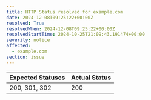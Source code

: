 ```yaml
---
title: HTTP Status resolved for example.com
date: 2024-12-08T09:25:22+00:00Z
resolved: True
resolvedWhen: 2024-12-08T09:25:22+00:00Z
resolvedStartTime: 2024-10-25T21:09:43.191474+00:00
severity: notice
affected:
  - example.com
section: issue
---
```


| Expected Statuses | Actual Status  |
|-------------------|----------------|
| 200, 301, 302 | 200 |
